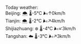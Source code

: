 Today weather:  
Beijing: 🌨  🌡️-5°C 🌬️↑0km/h  
Tianjin: 🌨  🌡️-2°C 🌬️↗4km/h  
Shijiazhuang: ❄️   🌡️-4°C 🌬️↙3km/h  
Tangshan: ☁️   🌡️-3°C 🌬️↗3km/h  
